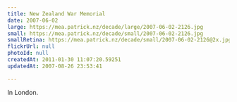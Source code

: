 ```yaml
---
title: New Zealand War Memorial
date: 2007-06-02
large: https://mea.patrick.nz/decade/large/2007-06-02-2126.jpg
small: https://mea.patrick.nz/decade/small/2007-06-02-2126.jpg
smallRetina: https://mea.patrick.nz/decade/small/2007-06-02-2126@2x.jpg
flickrUrl: null
photoId: null
createdAt: 2011-01-30 11:07:20.59251
updatedAt: 2007-08-26 23:53:41

---
```

In London.
